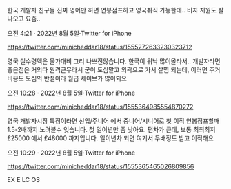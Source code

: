 한국 개발자 친구들 진짜 영어만 하면 연봉점프하고 영국취직 가능한데.. 비자 지원도 잘나오고 요즘..

오전 4:21 · 2022년 8월 5일·Twitter for iPhone

https://twitter.com/minicheddar18/status/1555272633230323712

영국 실수령액은 물가대비 그리 나쁘진않습니다. 한국이 워낙 많이올라서.. 개발자라면 좋은점은 거의다 원격근무라서 굳이 도심말고 외곽으로 가서 살몀 되는데, 이러면 주거비용도 도심의 반절이라 월급 세이브가 많이되요

오전 10:28 · 2022년 8월 5일·Twitter for iPhone

https://twitter.com/minicheddar18/status/1555364985554870272

영국 개발자시장 특징이라면 신입/주니어 에서 중니어/시니어로 첫 이직 연봉점프할때 1.5-2배까지 노려볼수 잇습니다. 첫 일이년만 좀 낮아요. 편차가 큰데, 보통 최최최저 £25000 에서 £48000 까지입니다. 일이년차 되면 여기서 두배정도 받고 이직해요

오전 10:29 · 2022년 8월 5일·Twitter for iPhone

https://twitter.com/minicheddar18/status/1555365465026809856

EX E LC OS
